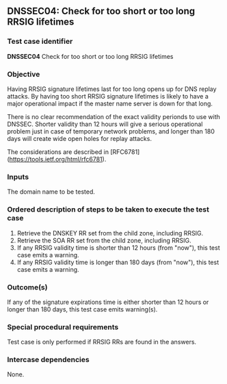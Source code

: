 ## DNSSEC04: Check for too short or too long RRSIG lifetimes

### Test case identifier
**DNSSEC04** Check for too short or too long RRSIG lifetimes

### Objective

Having RRSIG signature lifetimes last for too long opens up for DNS replay
attacks. By having too short RRSIG signature lifetimes is likely to have
a major operational impact if the master name server is down for that long.

There is no clear recommendation of the exact validity perionds to use with
DNSSEC. Shorter validity than 12 hours will give a serious operational
problem just in case of temporary network problems, and longer than 180
days will create wide open holes for replay attacks.

The considerations are described in [RFC6781]
(https://tools.ietf.org/html/rfc6781).

### Inputs

The domain name to be tested.

### Ordered description of steps to be taken to execute the test case

1. Retrieve the DNSKEY RR set from the child zone, including RRSIG.
2. Retrieve the SOA RR set from the child zone, including RRSIG.
3. If any RRSIG validity time is shorter than 12 hours (from "now"),
   this test case emits a warning.
4. If any RRSIG validity time is longer than 180 days (from "now"), this
   test case emits a warning.

### Outcome(s)

If any of the signature expirations time is either shorter than 12 hours or
longer than 180 days, this test case emits warning(s).

### Special procedural requirements

Test case is only performed if RRSIG RRs are found in the answers.

### Intercase dependencies

None.
